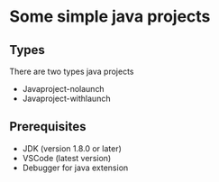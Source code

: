 # Some simple java projects

## Types
There are two types java projects
* Javaproject-nolaunch
* Javaproject-withlaunch

## Prerequisites
* JDK (version 1.8.0 or later)
* VSCode (latest version)
* Debugger for java extension 

